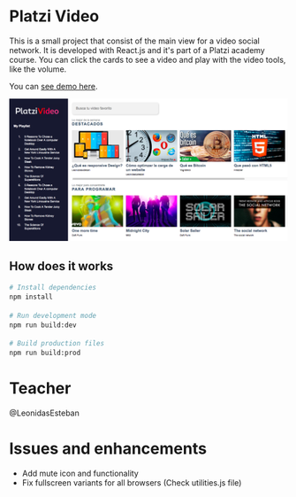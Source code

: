 # Platzi Video
This is a small project that consist of the main view for a video social network. It is developed with React.js and it's part of a Platzi academy course. You can click the cards to see a video and play with the video tools, like the volume.

You can [see demo here](https://el-mark.github.io/platzi-video-v2/).

![App screenshot](./readme-static/platzi-video-screenshot.png)

## How does it works

``` bash
# Install dependencies
npm install

# Run development mode
npm run build:dev

# Build production files
npm run build:prod
```

# Teacher
@LeonidasEsteban

# Issues and enhancements
- Add mute icon and functionality 
- Fix fullscreen variants for all browsers (Check utilities.js file)
